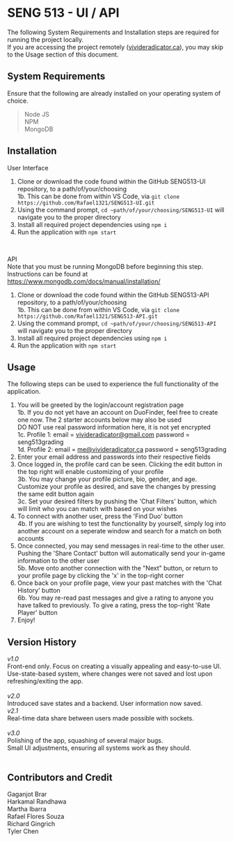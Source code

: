 # SENG 513 - UI / API

The following System Requirements and Installation steps are required for running the project locally. <br>
If you are accessing the project remotely ([vivideradicator.ca](http://www.vivideradicator.ca)), you may skip to the Usage section of this document. <br>

## System Requirements

Ensure that the following are already installed on your operating system of choice. <br>
> Node JS <br>
> NPM <br>
> MongoDB

## Installation
User Interface
1. Clone or download the code found within the GitHub SENG513-UI repository, to a path/of/your/choosing <br>
1b. This can be done from within VS Code, via `git clone https://github.com/Rafael1321/SENG513-UI.git` <br>
2. Using the command prompt, `cd ~path/of/your/choosing/SENG513-UI` will navigate you to the proper directory <br>
3. Install all required project dependencies using `npm i` <br>
4. Run the application with `npm start` <br>
</br>

API <br>
Note that you must be running MongoDB before beginning this step. <br> 
Instructions can be found at https://www.mongodb.com/docs/manual/installation/ <br>
1. Clone or download the code found within the GitHub SENG513-API repository, to a path/of/your/choosing <br>
1b. This can be done from within VS Code, via `git clone https://github.com/Rafael1321/SENG513-API.git` <br>
2. Using the command prompt, `cd ~path/of/your/choosing/SENG513-API` will navigate you to the proper directory <br>
3. Install all required project dependencies using `npm i` <br>
4. Run the application with `npm start` <br> 


## Usage

The following steps can be used to experience the full functionality of the application. </br>

1. You will be greeted by the login/account registration page <br>
1b. If you do not yet have an account on DuoFinder, feel free to create one now. The 2 starter accounts below may also be used <br>
DO NOT use real password information here, it is not yet encrypted <br>
1c. Profile 1: email = vivideradicator@gmail.com password = seng513grading <br>
1d. Profile 2: email = me@vivideradicator.ca password = seng513grading <br>
2. Enter your email address and passwords into their respective fields <br>
3. Once logged in, the profile card can be seen. Clicking the edit button in the top right will enable customizing of your profile <br>
3b. You may change your profile picture, bio, gender, and age. Customize your profile as desired, and save the changes by pressing the same edit button again <br>
3c. Set your desired filters by pushing the 'Chat Filters' button, which will limit who you can match with based on your wishes <br>
4. To connect with another user, press the 'Find Duo' button <br>
4b. If you are wishing to test the functionality by yourself, simply log into another account on a seperate window and search for a match on both accounts <br>
5. Once connected, you may send messages in real-time to the other user. Pushing the 'Share Contact' button will automatically send your in-game information to the other user <br>
5b. Move onto another connection with the "Next" button, or return to your profile page by clicking the 'x' in the top-right corner <br>
6. Once back on your profile page, view your past matches with the 'Chat History' button <br>
6b. You may re-read past messages and give a rating to anyone you have talked to previously. To give a rating, press the top-right 'Rate Player' button <br>
7. Enjoy!

## Version History
*v1.0* <br>
Front-end only. Focus on creating a visually appealing and easy-to-use UI. <br>
Use-state-based system, where changes were not saved and lost upon refreshing/exiting the app. <br>
<br>
*v2.0* </br>
Introduced save states and a backend. User information now saved. <br>
*v2.1* </br>
Real-time data share between users made possible with sockets. <br>
<br>
*v3.0* <br>
Polishing of the app, squashing of several major bugs.  <br>
Small UI adjustments, ensuring all systems work as they should. <br>
<br>

## Contributors and Credit

Gaganjot Brar <br>
Harkamal Randhawa <br>
Martha Ibarra <br>
Rafael Flores Souza <br>
Richard Gingrich <br>
Tyler Chen 